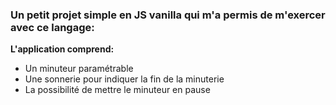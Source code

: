 ### Un petit projet simple en JS vanilla qui m'a permis de m'exercer avec ce langage:

**L'application comprend:**
- Un minuteur paramétrable  
- Une sonnerie pour indiquer la fin de la minuterie  
- La possibilité de mettre le minuteur en pause  
